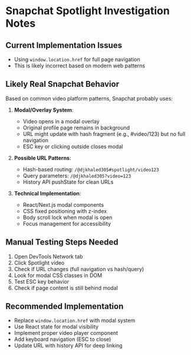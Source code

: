 # Snapchat Spotlight Investigation Notes

## Current Implementation Issues
- Using `window.location.href` for full page navigation
- This is likely incorrect based on modern web patterns

## Likely Real Snapchat Behavior
Based on common video platform patterns, Snapchat probably uses:

1. **Modal/Overlay System**:
   - Video opens in a modal overlay
   - Original profile page remains in background
   - URL might update with hash fragment (e.g., #video/123) but no full navigation
   - ESC key or clicking outside closes modal

2. **Possible URL Patterns**:
   - Hash-based routing: `/@djkhaled305#spotlight/video123`
   - Query parameters: `/@djkhaled305?video=123`
   - History API pushState for clean URLs

3. **Technical Implementation**:
   - React/Next.js modal components
   - CSS fixed positioning with z-index
   - Body scroll lock when modal is open
   - Focus management for accessibility

## Manual Testing Steps Needed
1. Open DevTools Network tab
2. Click Spotlight video
3. Check if URL changes (full navigation vs hash/query)
4. Look for modal CSS classes in DOM
5. Test ESC key behavior
6. Check if page content is still behind modal

## Recommended Implementation
- Replace `window.location.href` with modal system
- Use React state for modal visibility
- Implement proper video player component
- Add keyboard navigation (ESC to close)
- Update URL with history API for deep linking